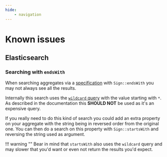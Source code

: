 ```yaml
---
hide:
    - navigation
---
```


# Known issues

## Elasticsearch

### Searching with `endsWith`

When searching aggregates via a [specification](specifications/index.md) with `Sign::endsWith` you may not always see all the results.

Internally this search uses the [`wildcard` query](https://www.elastic.co/guide/en/elasticsearch/reference/current/query-dsl-wildcard-query.html) with the value starting with `*`. As described in the documentation this **SHOULD NOT** be used as it's an expensive query.

If you really need to do this kind of search you could add an extra property on your aggregate with the string being in reversed order from the original one. You can then do a search on this property with `Sign::startsWith` and reversing the string used as argument.

!!! warning ""
    Bear in mind that `startsWith` also uses the `wildcard` query and may slower that you'd want or even not return the results you'd expect.
